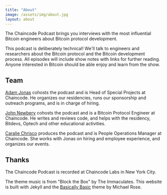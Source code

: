 ```yaml
---
title: "About"
image: /assets/img/about.jpg
layout: about
---
```


The Chaincode Podcast brings you interviews with the most influential Bitcoin
engineers about Bitcoin protocol development.

This podcast is deliberately technical! We'll talk to engineers and researchers
about the Bitcoin protocol and the Bitcoin development process. All episodes
will include show notes with links for further reading. Anyone interested in
Bitcoin should be able enjoy and learn from the show.

## Team

[Adam Jonas](https://twitter.com/adamcjonas) cohosts the podcast and is Head
of Special Projects at Chaincode. He organizes our residencies, runs our
sponsorship and outreach programs, and is in charge of hiring.

[John Newbery](https://twitter.com/jfnewbery) cohosts the podcast and is a
Bitcoin Protocol Engineer at Chaincode. He writes and reviews code, and helps
with the residency, Bitdevs, Optech and other educational activities.

[Caralie Chrisco](https://twitter.com/CaralieCS) produces the podcast and is
People Operations Manager at Chaincode. She works with Jonas on hiring and
employee experience, and organizes our events.

## Thanks

The Chaincode Podcast is recorded at Chaincode Labs in New York City.

The theme music is from "Block the Box" by The Immaculates. This website is
built with Jekyll and the [Basically
Basic](https://github.com/mmistakes/jekyll-theme-basically-basic#github-pages-method)
theme by Michael Rose.
